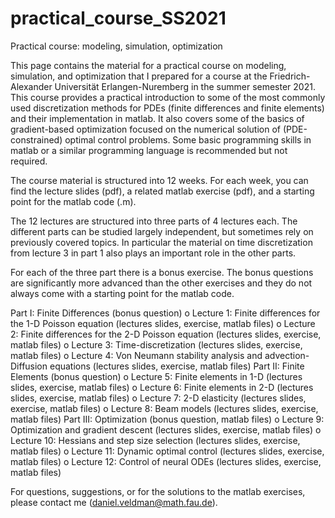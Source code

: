 # practical_course_SS2021

Practical course: modeling, simulation, optimization

This page contains the material for a practical course on modeling, simulation, and optimization that I prepared for a 
course at the Friedrich-Alexander Universität Erlangen-Nuremberg in the summer semester 2021. This course provides a 
practical introduction to some of the most commonly used discretization methods for PDEs (finite differences and 
finite elements) and their implementation in matlab. It also covers some of the basics of gradient-based optimization 
focused on the numerical solution of (PDE-constrained) optimal control problems. Some basic programming skills in matlab 
or a similar programming language is recommended but not required. 

The course material is structured into 12 weeks. For each week, you can find the lecture slides (pdf), 
a related matlab exercise (pdf), and a starting point for the matlab code (.m). 

The 12 lectures are structured into three parts of 4 lectures each. 
The different parts can be studied largely independent, but sometimes rely on previously covered topics. 
In particular the material on time discretization from lecture 3 in part 1 also plays an important role in the other parts.

For each of the three part there is a bonus exercise. The bonus questions are significantly more advanced than the other 
exercises and they do not always come with a starting point for the matlab code. 

Part I: Finite Differences (bonus question)
o	Lecture 1: Finite differences for the 1-D Poisson equation (lectures slides, exercise, matlab files)
o	Lecture 2: Finite differences for the 2-D Poisson equation (lectures slides, exercise, matlab files)
o	Lecture 3: Time-discretization (lectures slides, exercise, matlab files)
o	Lecture 4: Von Neumann stability analysis and advection-Diffusion equations (lectures slides, exercise, matlab files)
Part II: Finite Elements (bonus question)
o	Lecture 5: Finite elements in 1-D (lectures slides, exercise, matlab files)
o	Lecture 6: Finite elements in 2-D (lectures slides, exercise, matlab files)
o	Lecture 7: 2-D elasticity (lectures slides, exercise, matlab files)
o	Lecture 8: Beam models (lectures slides, exercise, matlab files)
Part III: Optimization (bonus question, matlab files)
o	Lecture 9: Optimization and gradient descent (lectures slides, exercise, matlab files)
o	Lecture 10: Hessians and step size selection (lectures slides, exercise, matlab files)
o	Lecture 11: Dynamic optimal control (lectures slides, exercise, matlab files)
o	Lecture 12: Control of neural ODEs (lectures slides, exercise, matlab files)

For questions, suggestions, or for the solutions to the matlab exercises, please contact me (daniel.veldman@math.fau.de). 
